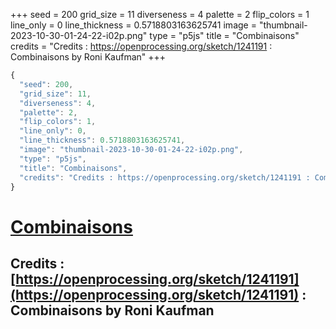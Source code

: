 +++
seed = 200
grid_size = 11
diverseness = 4
palette = 2
flip_colors = 1
line_only = 0
line_thickness = 0.5718803163625741
image = "thumbnail-2023-10-30-01-24-22-i02p.png"
type = "p5js"
title = "Combinaisons"
credits = "Credits : https://openprocessing.org/sketch/1241191 : Combinaisons by Roni Kaufman"
+++




~~~javascript
{
  "seed": 200,
  "grid_size": 11,
  "diverseness": 4,
  "palette": 2,
  "flip_colors": 1,
  "line_only": 0,
  "line_thickness": 0.5718803163625741,
  "image": "thumbnail-2023-10-30-01-24-22-i02p.png",
  "type": "p5js",
  "title": "Combinaisons",
  "credits": "Credits : https://openprocessing.org/sketch/1241191 : Combinaisons by Roni Kaufman"
}
~~~



# [Combinaisons](https://openprocessing.org/sketch/2065396)

## Credits : [https://openprocessing.org/sketch/1241191](https://openprocessing.org/sketch/1241191) : Combinaisons by Roni Kaufman 


